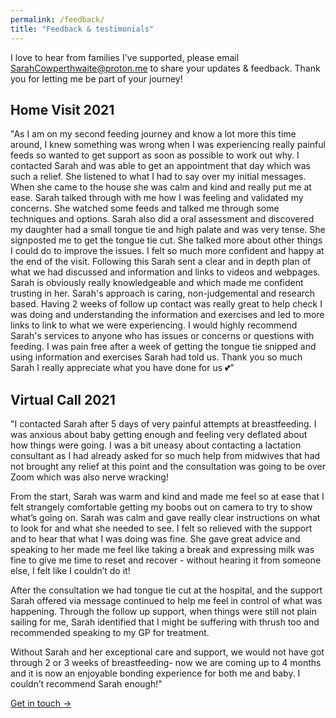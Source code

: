 ```yaml
---
permalink: /feedback/
title: "Feedback & testimonials"
---
```


I love to hear from families I've supported, please email SarahCowperthwaite@proton.me to share your updates & feedback. Thank you for letting me be part of your journey!

## Home Visit 2021 

"As I am on my second feeding journey and know a lot more this time around, I knew something was wrong when I was experiencing really painful feeds so wanted to get support as soon as possible to work out why. I contacted Sarah and was able to get an appointment that day which was such a relief. She listened to what I had to say over my initial messages. When she came to the house she was calm and kind and really put me at ease. Sarah talked through with me how I was feeling and validated my concerns. She watched some feeds and talked me through some techniques and options. Sarah also did a oral assessment and discovered my daughter had a small tongue tie and high palate and was very tense. She signposted me to get the tongue tie cut. She talked more about other things I could do to improve the issues. I felt so much more confident and happy at the end of the visit. Following this Sarah sent a clear and in depth plan of what we had discussed and information and links to videos and webpages. Sarah is obviously really knowledgeable and which made me confident trusting in her. Sarah's approach is caring, non-judgemental and research based. Having 2 weeks of follow up contact was really great to help check I was doing and understanding the information and exercises and led to more links to link to what we were experiencing. I would highly recommend Sarah's services to anyone who has issues or concerns or questions with feeding. I was pain free after a week of getting the tongue tie snipped and using information and exercises Sarah had told us. Thank you so much Sarah I really appreciate what you have done for us 💕"

## Virtual Call 2021
"I contacted Sarah after 5 days of very painful attempts at breastfeeding. I was anxious about baby getting enough and feeling very deflated about how things were going. I was a bit uneasy about contacting a lactation consultant as I had already asked for so much help from midwives that had not brought any relief at this point and the consultation was going to be over Zoom which was also nerve wracking!

From the start, Sarah was warm and kind and made me feel so at ease that I felt strangely comfortable getting my boobs out on camera to try to show what’s going on. Sarah was calm and gave really clear instructions on what to look for and what she needed to see. I felt so relieved with the support and to hear that what I was doing was fine. She gave great advice and speaking to her made me feel like taking a break and expressing milk was fine to give me time to reset and recover - without hearing it from someone else, I felt like I couldn’t do it!

After the consultation we had tongue tie cut at the hospital, and the support Sarah offered via message continued to help me feel in control of what was happening. Through the follow up support, when things were still not plain sailing for me, Sarah identified that I might be suffering with thrush too and recommended speaking to my GP for treatment. 

Without Sarah and her exceptional care and support, we would not have got through 2 or 3 weeks of breastfeeding- now we are coming up to 4 months and it is now an enjoyable bonding experience for both me and baby. I couldn’t recommend Sarah enough!"

[Get in touch →](../contact)
